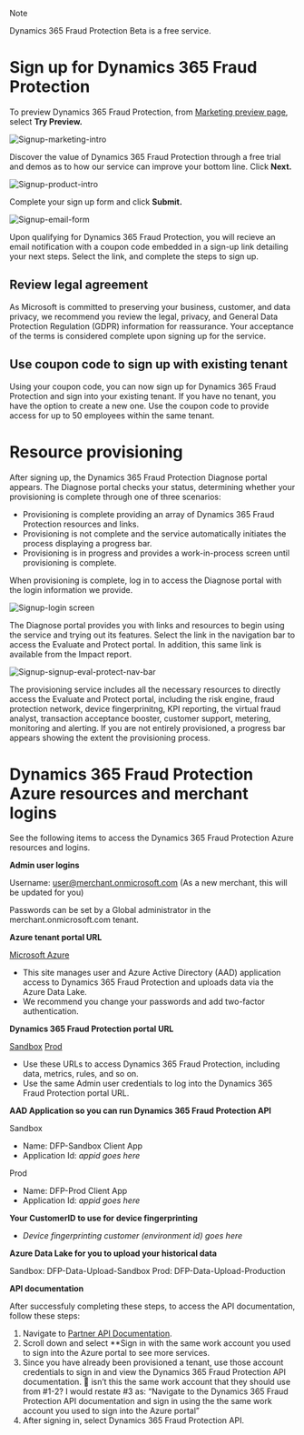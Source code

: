> [!NOTE]
> Dynamics 365 Fraud Protection Beta is a free service.

# Sign up for Dynamics 365 Fraud Protection

To preview Dynamics 365 Fraud Protection, from [Marketing preview page](https://dynamics.microsoft.com/en-us/ai/fraud-protection/),  select **Try Preview.**

![Signup-marketing-intro](media/signup-images/signup-marketing-intro.png)

Discover the value of Dynamics 365 Fraud Protection through a free trial and demos as to how our service can improve your bottom line. Click **Next.**

![Signup-product-intro](media/signup-images/signup-product-intro.png)

Complete your sign up form and click **Submit.**

![Signup-email-form](media/signup-images/signup-email-form.png)

Upon qualifying for Dynamics 365 Fraud Protection, you will recieve an email notification with a coupon code embedded in a sign-up link detailing your next steps. Select the link, and complete the steps to sign up.

## Review legal agreement

As Microsoft is committed to preserving your business, customer, and data privacy, we recommend you review the legal, privacy, and General Data Protection Regulation (GDPR) information for reassurance. Your acceptance of the terms is considered complete upon signing up for the service.

## Use coupon code to sign up with existing tenant

Using your coupon code, you can now sign up for Dynamics 365 Fraud Protection and sign into your existing tenant. If you have no tenant, you have the option to create a new one. Use the coupon code to provide access for up to 50 employees within the same tenant.

# Resource provisioning

After signing up, the Dynamics 365 Fraud Protection Diagnose portal appears. The Diagnose portal checks your status, determining whether your provisioning is complete through one of three scenarios:

- Provisioning is complete providing an array of Dynamics 365 Fraud Protection resources and links.
- Provisioning is not complete and the service automatically initiates the process displaying a progress bar.
- Provisioning is in progress and provides a work-in-process screen until provisioning is complete.

When provisioning is complete, log in to access the Diagnose portal with the login information we provide.

![Signup-login screen](media/signup-images/signup-login.png)

The Diagnose portal provides you with links and resources to begin using the service and trying out its features. Select the link in the navigation bar to access the Evaluate and Protect portal. In addition, this same link is available from the Impact report.

![Signup-signup-eval-protect-nav-bar](media/signup-images/signup-eval-protect-nav-bar.png)

The provisioning service includes all the necessary resources to directly access the Evaluate and Protect portal, including the risk engine, fraud protection network, device fingerprinitng, KPI reporting, the virtual fraud analyst, transaction acceptance booster, customer support, metering, monitoring and alerting. If you are not entirely provisioned, a progress bar appears showing the extent the provisioning process. 

# Dynamics 365 Fraud Protection Azure resources and merchant logins

See the following items to access the Dynamics 365 Fraud Protection Azure resources and logins.

**Admin user logins**

Username: user@merchant.onmicrosoft.com (As a new merchant, this will be updated for you)

Passwords can be set by a Global administrator in the merchant.onmicrosoft.com tenant.

**Azure tenant portal URL**

[Microsoft Azure](https://portal.azure.com/merchant.onmicrosoft.com)

- This site manages user and Azure Active Directory (AAD) application access to Dynamics 365 Fraud Protection and uploads data via the Azure Data Lake.
- We recommend you change your passwords and add two-factor authentication.

**Dynamics 365 Fraud Protection portal URL**

[Sandbox](https://dfp.microsoft-int.com/merchant.onmicrosoft.com)
[Prod](https://dfp.microsoft.com/merchant.onmicrosoft.com)

- Use these URLs to access Dynamics 365 Fraud Protection, including data, metrics, rules, and so on.
- Use the same Admin user credentials to log into the Dynamics 365 Fraud Protection portal URL.

**AAD Application so you can run Dynamics 365 Fraud Protection API**

Sandbox
- Name: DFP-Sandbox Client App
- Application Id: *appid goes here*

Prod
- Name: DFP-Prod Client App
- Application Id: *appid goes here*

**Your CustomerID to use for device fingerprinting**
- *Device fingerprinting customer (environment id) goes here*

**Azure Data Lake for you to upload your historical data**

Sandbox: DFP-Data-Upload-Sandbox
Prod: DFP-Data-Upload-Production

**API documentation**

After successfuly completing these steps, to access the API documentation, follow these steps: 
1. Navigate to [Partner API Documentation](https://apidocs.microsoft.com/services/). 
2. Scroll down and select **Sign in with the same work account you used to sign into the Azure portal to see more services. 
3. Since you have already been provisioned a tenant, use those account credentials to sign in and view the Dynamics 365 Fraud Protection API documentation.  isn’t this the same work account that they should use from #1-2?   I would restate #3 as: “Navigate to the Dynamics 365 Fraud Protection API documentation and sign in using the the same work account you used to sign into the Azure portal”
4. After signing in, select Dynamics 365 Fraud Protection API.

